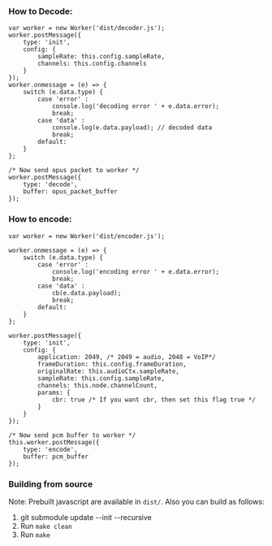 ### How to Decode:

    var worker = new Worker('dist/decoder.js');
    worker.postMessage({
        type: 'init',
        config: {
            sampleRate: this.config.sampleRate,
            channels: this.config.channels
        }
    });
    worker.onmessage = (e) => {
        switch (e.data.type) {
            case 'error' :
                console.log('decoding error ' + e.data.error);
                break;
            case 'data' :
                console.log(e.data.payload); // decoded data
                break;
            default:
        }
    };

    /* Now send opus packet to worker */
    worker.postMessage({
        type: 'decode',
        buffer: opus_packet_buffer
    });


### How to encode:

    var worker = new Worker('dist/encoder.js');

    worker.onmessage = (e) => {
        switch (e.data.type) {
            case 'error' :
                console.log('encoding error ' + e.data.error);
                break;
            case 'data' :
                cb(e.data.payload);
                break;
            default:
        }
    };

    worker.postMessage({
        type: 'init',
        config: {
            application: 2049, /* 2049 = audio, 2048 = VoIP*/
            frameDuration: this.config.frameDuration,
            originalRate: this.audioCtx.sampleRate, 
            sampleRate: this.config.sampleRate,
            channels: this.node.channelCount,
            params: {
                cbr: true /* If you want cbr, then set this flag true */
            }
        }
    });

    /* Now send pcm buffer to worker */
    this.worker.postMessage({
        type: 'encode',
        buffer: pcm_buffer
    });


### Building from source

Note: Prebuilt javascript are available in `dist/`. Also you can build as follows:

1. git submodule update --init --recursive
2. Run `make clean`
3. Run `make`

